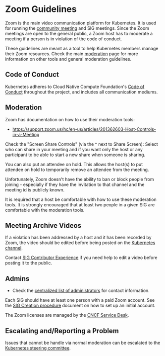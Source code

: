 # Zoom Guidelines

Zoom is the main video communication platform for Kubernetes. 
It is used for running the [community meeting](https://github.com/kubernetes/community/blob/master/events/community-meeting.md) and SIG meetings. 
Since the Zoom meetings are open to the general public, a Zoom host has to moderate a meeting if a person is in violation of the code of conduct. 

These guidelines are meant as a tool to help Kubernetes members manage their Zoom resources. 
Check the main [moderation](./moderation.md) page for more information on other tools and general moderation guidelines.

## Code of Conduct
Kubernetes adheres to Cloud Native Compute Foundation's [Code of Conduct](https://github.com/cncf/foundation/blob/master/code-of-conduct.md) throughout the project, and includes all communication mediums.

## Moderation

Zoom has documentation on how to use their moderation tools: 

- https://support.zoom.us/hc/en-us/articles/201362603-Host-Controls-in-a-Meeting

Check the "Screen Share Controls" (via the ^ next to Share Screen): Select who can share in your meeting and if you want only the host or any participant to be able to start a new share when someone is sharing.  

You can also put an attendee on hold. This allows the host(s) to put attendee on hold to temporarily remove an attendee from the meeting. 

Unfortunately, Zoom doesn't have the ability to ban or block people from joining - especially if they have the invitation to that channel and the meeting id is publicly known.

It is required that a host be comfortable with how to use these moderation tools. It is strongly encouraged that at least two people in a given SIG are comfortable with the moderation tools. 

## Meeting Archive Videos

If a violation has been addressed by a host and it has been recorded by Zoom, the video should be edited before being posted on the [Kubernetes channel](https://www.youtube.com/c/kubernetescommunity).

Contact [SIG Contributor Experience](https://github.com/kubernetes/community/tree/master/sig-contributor-experience) if you need help to edit a video before posting it to the public. 

## Admins

- Check the [centralized list of administrators](./moderators.md) for contact information.

Each SIG should have at least one person with a paid Zoom account. 
See the [SIG Creation procedure](https://github.com/kubernetes/community/blob/master/sig-governance.md#sig-creation-procedure) document on how to set up an initial account. 

The Zoom licenses are managed by the [CNCF Service Desk](https://github.com/cncf/servicedesk). 

## Escalating and/Reporting a Problem

Issues that cannot be handle via normal moderation can be escalated to the [Kubernetes steering committee](https://github.com/kubernetes/steering). 

